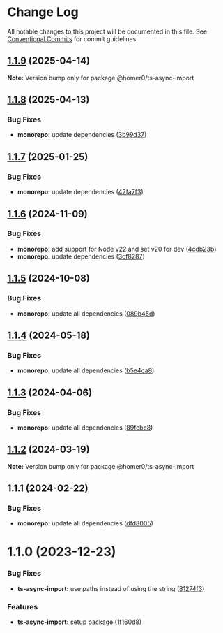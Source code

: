 # Change Log

All notable changes to this project will be documented in this file.
See [Conventional Commits](https://conventionalcommits.org) for commit guidelines.

## [1.1.9](https://github.com/homer0/packages/compare/@homer0/ts-async-import@1.1.8...@homer0/ts-async-import@1.1.9) (2025-04-14)

**Note:** Version bump only for package @homer0/ts-async-import

## [1.1.8](https://github.com/homer0/packages/compare/@homer0/ts-async-import@1.1.7...@homer0/ts-async-import@1.1.8) (2025-04-13)

### Bug Fixes

- **monorepo:** update dependencies ([3b99d37](https://github.com/homer0/packages/commit/3b99d370df44f0698a61f84547f0d31a72aa819f))

## [1.1.7](https://github.com/homer0/packages/compare/@homer0/ts-async-import@1.1.6...@homer0/ts-async-import@1.1.7) (2025-01-25)

### Bug Fixes

- **monorepo:** update dependencies ([42fa7f3](https://github.com/homer0/packages/commit/42fa7f3df684bd0622b8c23d806e249785034b13))

## [1.1.6](https://github.com/homer0/packages/compare/@homer0/ts-async-import@1.1.5...@homer0/ts-async-import@1.1.6) (2024-11-09)

### Bug Fixes

- **monorepo:** add support for Node v22 and set v20 for dev ([4cdb23b](https://github.com/homer0/packages/commit/4cdb23b692bdf103d0240b9a29fe4bd21d7062a1))
- **monorepo:** update dependencies ([3cf8287](https://github.com/homer0/packages/commit/3cf828796759009a74b473df0904fa84ec09f7ad))

## [1.1.5](https://github.com/homer0/packages/compare/@homer0/ts-async-import@1.1.4...@homer0/ts-async-import@1.1.5) (2024-10-08)

### Bug Fixes

- **monorepo:** update all dependencies ([089b45d](https://github.com/homer0/packages/commit/089b45d3e63adfae5cefb3641a31c941d5613c92))

## [1.1.4](https://github.com/homer0/packages/compare/@homer0/ts-async-import@1.1.3...@homer0/ts-async-import@1.1.4) (2024-05-18)

### Bug Fixes

- **monorepo:** update all dependencies ([b5e4ca8](https://github.com/homer0/packages/commit/b5e4ca81420dce38ddaceaa577def66a8064df85))

## [1.1.3](https://github.com/homer0/packages/compare/@homer0/ts-async-import@1.1.2...@homer0/ts-async-import@1.1.3) (2024-04-06)

### Bug Fixes

- **monorepo:** update all dependencies ([89febc8](https://github.com/homer0/packages/commit/89febc8e7f8e2be2cbc0655f6452b10a22c86934))

## [1.1.2](https://github.com/homer0/packages/compare/@homer0/ts-async-import@1.1.1...@homer0/ts-async-import@1.1.2) (2024-03-19)

**Note:** Version bump only for package @homer0/ts-async-import

## 1.1.1 (2024-02-22)

### Bug Fixes

- **monorepo:** update all dependencies ([dfd8005](https://github.com/homer0/packages/commit/dfd80057bf5a5259d0324ca5eecf6e42a58db817))

# 1.1.0 (2023-12-23)

### Bug Fixes

- **ts-async-import:** use paths instead of using the string ([81274f3](https://github.com/homer0/packages/commit/81274f356bf8bac58d6e97d77f63304fdcc95fc5))

### Features

- **ts-async-import:** setup package ([1f160d8](https://github.com/homer0/packages/commit/1f160d83207d6c539506bf75146ec745c8a52cc2))
